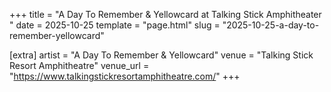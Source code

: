 +++
title = "A Day To Remember & Yellowcard at Talking Stick Amphitheater "
date = 2025-10-25
template = "page.html"
slug = "2025-10-25-a-day-to-remember-yellowcard"

[extra]
artist = "A Day To Remember & Yellowcard"
venue = "Talking Stick Resort Amphitheatre"
venue_url = "https://www.talkingstickresortamphitheatre.com/"
+++
